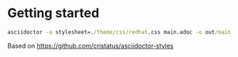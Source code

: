 # Getting started

```cmd
asciidoctor -a stylesheet=./theme/css/redhat.css main.adoc -o out/main.html
```

Based on https://github.com/cristatus/asciidoctor-styles